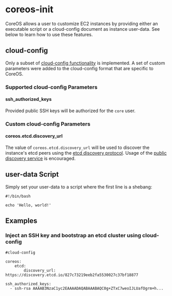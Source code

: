 # coreos-init

CoreOS allows a user to customize EC2 instances by providing either an executable script or a cloud-config document as instance user-data. See below to learn how to use these features.

## cloud-config

Only a subset of [cloud-config functionality][cloud-config] is implemented. A set of custom parameters were added to the cloud-config format that are specific to CoreOS.

[cloud-config]: http://cloudinit.readthedocs.org/en/latest/topics/format.html#cloud-config-data

### Supported cloud-config Parameters

#### ssh_authorized_keys

Provided public SSH keys will be authorized for the `core` user.

### Custom cloud-config Parameters

#### coreos.etcd.discovery_url

The value of `coreos.etcd.discovery_url` will be used to discover the instance's etcd peers using the [etcd discovery protocol][disco-proto]. Usage of the [public discovery service][disco-service] is encouraged.

[disco-proto]: https://github.com/coreos/etcd/blob/master/Documentation/discovery-protocol.md
[disco-service]: http://discovery.etcd.io


## user-data Script

Simply set your user-data to a script where the first line is a shebang:

```
#!/bin/bash

echo 'Hello, world!'
```

## Examples

### Inject an SSH key and bootstrap an etcd cluster using cloud-config

```
#cloud-config

coreos:
	etcd:
		discovery_url: https://discovery.etcd.io/827c73219eeb2fa5530027c37bf18877

ssh_authorized_keys:
  - ssh-rsa AAAAB3NzaC1yc2EAAAADAQABAAABAQC0g+ZTxC7weoIJLUafOgrm+h...
```

